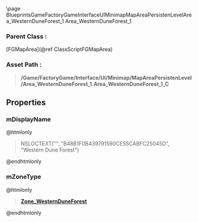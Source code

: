 \page BlueprintsGameFactoryGameInterfaceUIMinimapMapAreaPersistenLevelArea_WesternDuneForest_1 Area_WesternDuneForest_1
### Parent Class :
[FGMapArea](@ref ClassScriptFGMapArea)
### Asset Path :
<b><blockquote>/Game/FactoryGame/Interface/UI/Minimap/MapAreaPersistenLevel/Area_WesternDuneForest_1.Area_WesternDuneForest_1_C</blockquote></b>
## Properties

### mDisplayName
@htmlonly
<blockquote>NSLOCTEXT("", "B48B1F0B439791590CE55CABFC25045D", "Western Dune Forest")</blockquote>
@endhtmlonly

### mZoneType
@htmlonly
<b><a href="_blueprints_game_factory_game-shared_audio_music_zone__western_dune_forest.html"><blockquote>Zone_WesternDuneForest</blockquote></a></b>
@endhtmlonly

